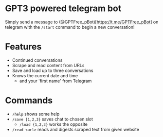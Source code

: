 # GPT3 powered telegram bot

Simply send a message to (@GPTFree_pBot)[https://t.me/GPTFree_pBot] on telegram with the `/start` command to begin a new conversation!

# Features
* Continued conversations
* Scrape and read content from URLs
* Save and load up to three conversations
* Knows the current date and time
    * and your 'first name' from Telegram

# Commands

* `/help` shows some help
* `/save {1,2,3}` saves chat to chosen slot
    * `/load {1,2,3}` works the opposite
* `/read <url>` reads and digests scraped text from given website
